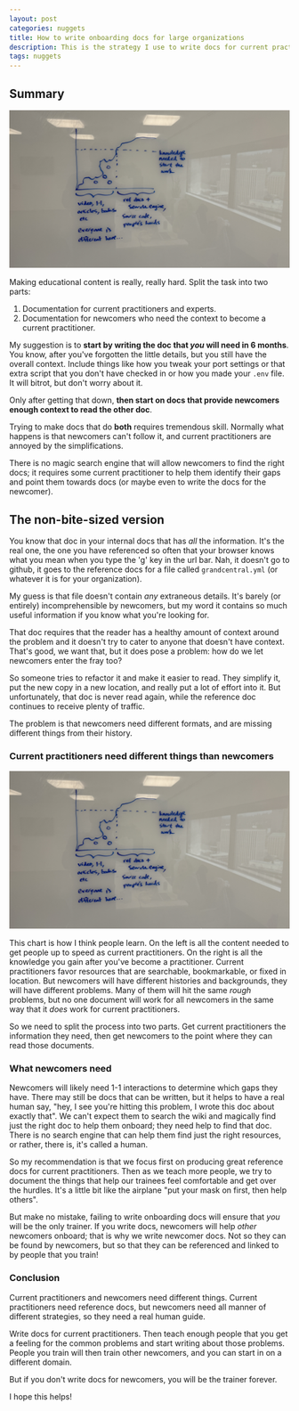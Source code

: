 ```yaml
---
layout: post
categories: nuggets
title: How to write onboarding docs for large organizations
description: This is the strategy I use to write docs for current practitioners, and how I help newcomers to the field gain the context they need to become current practitioners.
tags: nuggets
---
```


## Summary

![A graph of learning over time. The line slants up and to the right, then levels out. It's divided into two parts, the left says "videos, 1-1, etc. Everyone is different here". The one on the right says "Reference docs, source code, people's heads". The left side looks like swiss cheese; it has holes in it.](/images/posts/learning_chart.jpg)

Making educational content is really, really hard. Split the task into two parts:
1. Documentation for current practitioners and experts.
1. Documentation for newcomers who need the context to become a current practitioner.

My suggestion is to **start by writing the doc that _you_ will need in 6 months**. You know, after you've forgotten the little details, but you still have the overall context. Include things like how you tweak your port settings or that extra script that you don't have checked in or how you made your `.env` file. It will bitrot, but don't worry about it.

Only after getting that down, **then start on docs that provide newcomers enough context to read the other doc**.

Trying to make docs that do **both** requires tremendous skill. Normally what happens is that newcomers can't follow it, and current practitioners are annoyed by the simplifications.

There is no magic search engine that will allow newcomers to find the right docs; it requires some current practitioner to help them identify their gaps and point them towards docs (or maybe even to write the docs for the newcomer).

## The non-bite-sized version

You know that doc in your internal docs that has _all_ the information. It's the real one, the one you have referenced so often that your browser knows what you mean when you type the 'g' key in the url bar. Nah, it doesn't go to github, it goes to the reference docs for a file called `grandcentral.yml` (or whatever it is for your organization).

My guess is that file doesn't contain _any_ extraneous details. It's barely (or entirely) incomprehensible by newcomers, but my word it contains so much useful information if you know what you're looking for.

That doc requires that the reader has a healthy amount of context around the problem and it doesn't try to cater to anyone that doesn't have context. That's good, we want that, but it does pose a problem: how do we let newcomers enter the fray too?

So someone tries to refactor it and make it easier to read. They simplify it, put the new copy in a new location, and really put a lot of effort into it. But unfortunately, that doc is never read again, while the reference doc continues to receive plenty of traffic.

The problem is that newcomers need different formats, and are missing different things from their history.

### Current practitioners need different things than newcomers

![A graph of learning over time. The line slants up and to the right, then levels out. It's divided into two parts, the left says "videos, 1-1, etc. Everyone is different here". The one on the right says "Reference docs, source code, people's heads". The left side looks like swiss cheese; it has holes in it.](/images/posts/learning_chart.jpg)

This chart is how I think people learn. On the left is all the content needed to get people up to speed as current practitioners. On the right is all the knowledge you gain after you've become a practitioner. Current practitioners favor resources that are searchable, bookmarkable, or fixed in location. But newcomers will have different histories and backgrounds, they will have different problems. Many of them will hit the same _rough_ problems, but no one document will work for all newcomers in the same way that it _does_ work for current practitioners.

So we need to split the process into two parts. Get current practitioners the information they need, then get newcomers to the point where they can read those documents.

### What newcomers need

Newcomers will likely need 1-1 interactions to determine which gaps they have. There may still be docs that can be written, but it helps to have a real human say, "hey, I see you're hitting this problem, I wrote this doc about exactly that". We can't expect them to search the wiki and magically find just the right doc to help them onboard; they need help to find that doc. There is no search engine that can help them find just the right resources, or rather, there is, it's called a human.

So my recommendation is that we focus first on producing great reference docs for current practitioners. Then as we teach more people, we try to document the things that help our trainees feel comfortable and get over the hurdles. It's a little bit like the airplane "put your mask on first, then help others".

But make no mistake, failing to write onboarding docs will ensure that _you_ will be the only trainer. If you write docs, newcomers will help _other_ newcomers onboard; that is why we write newcomer docs. Not so they can be found by newcomers, but so that they can be referenced and linked to by people that you train!

### Conclusion

Current practitioners and newcomers need different things. Current practitioners need reference docs, but newcomers need all manner of different strategies, so they need a real human guide.

Write docs for current practitioners. Then teach enough people that you get a feeling for the common problems and start writing about those problems. People you train will then train other newcomers, and you can start in on a different domain.

But if you don't write docs for newcomers, you will be the trainer forever.

I hope this helps!
